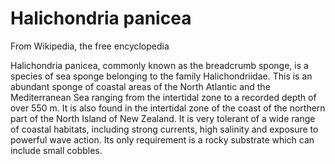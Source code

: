 # Halichondria panicea

From Wikipedia, the free encyclopedia

Halichondria panicea, commonly known as the breadcrumb sponge, is a species of sea sponge belonging to the family Halichondriidae. This is an abundant sponge of coastal areas of the North Atlantic and the Mediterranean Sea ranging from the intertidal zone to a recorded depth of over 550 m. It is also found in the intertidal zone of the coast of the northern part of the North Island of New Zealand. It is very tolerant of a wide range of coastal habitats, including strong currents, high salinity and exposure to powerful wave action. Its only requirement is a rocky substrate which can include small cobbles.